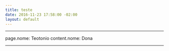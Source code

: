 ```yaml
---
title: teste
date: 2016-11-23 17:58:00 -02:00
layout: default
---
```


---

page.nome: Teotonio
content.nome: Dona

---